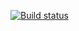 [![Build status](https://ci.appveyor.com/api/projects/status/js4pmrw642m0ygf5?svg=true)](https://ci.appveyor.com/project/SergeyPanama/card1)
